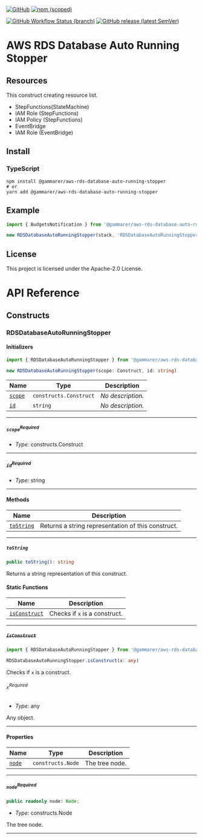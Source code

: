 [![GitHub](https://img.shields.io/github/license/yicr/aws-rds-database-auto-running-stopper?style=flat-square)](https://github.com/yicr/aws-rds-database-auto-running-stopper/blob/main/LICENSE)
[![npm (scoped)](https://img.shields.io/npm/v/@gammarer/aws-rds-database-auto-running-stopper?style=flat-square)](https://www.npmjs.com/package/@gammarer/aws-rds-database-auto-running-stopper)
<!-- [![PyPI](https://img.shields.io/pypi/v/gammarer.aws-rds-database-auto-running-stopper?style=flat-square)](https://pypi.org/project/gammarer.aws-rds-database-auto-running-stopper/)  -->
<!-- [![Nuget](https://img.shields.io/nuget/v/Gammarer.CDK.AWS.RdsDatabaseAutoRunningStopper?style=flat-square)](https://www.nuget.org/packages/Gammarer.CDK.AWS.RdsDatabaseAutoRunningStopper/)  -->
<!-- [![Sonatype Nexus (Releases)](https://img.shields.io/nexus/r/com.gammarer/aws-rds-database-auto-running-stopper?server=https%3A%2F%2Fs01.oss.sonatype.org%2F&style=flat-square)](https://s01.oss.sonatype.org/content/repositories/releases/com/gammarer/aws-rds-database-auto-running-stopper/) -->
[![GitHub Workflow Status (branch)](https://img.shields.io/github/actions/workflow/status/yicr/aws-rds-database-auto-running-stopper/release.yml?branch=main&label=release&style=flat-square)](https://github.com/yicr/aws-rds-database-auto-running-stopper/actions/workflows/release.yml)
[![GitHub release (latest SemVer)](https://img.shields.io/github/v/release/yicr/aws-rds-database-auto-running-stopper?sort=semver&style=flat-square)](https://github.com/yicr/aws-rds-database-auto-running-stopper/releases)


# AWS RDS Database Auto Running Stopper

## Resources

This construct creating resource list.

- StepFunctions(StateMachine)
- IAM Role (StepFunctions)
- IAM Policy (StepFunctions)
- EventBridge
- IAM Role (EventBridge)

## Install

### TypeScript

```shell
npm install @gammarer/aws-rds-database-auto-running-stopper
# or
yarn add @gammarer/aws-rds-database-auto-running-stopper
```

## Example

```typescript
import { BudgetsNotification } from '@gammarer/aws-rds-database-auto-running-stopper';

new RDSDatabaseAutoRunningStopper(stack, 'RDSDatabaseAutoRunningStopper');

```


## License

This project is licensed under the Apache-2.0 License.

# API Reference <a name="API Reference" id="api-reference"></a>

## Constructs <a name="Constructs" id="Constructs"></a>

### RDSDatabaseAutoRunningStopper <a name="RDSDatabaseAutoRunningStopper" id="@gammarer/aws-rds-database-auto-running-stopper.RDSDatabaseAutoRunningStopper"></a>

#### Initializers <a name="Initializers" id="@gammarer/aws-rds-database-auto-running-stopper.RDSDatabaseAutoRunningStopper.Initializer"></a>

```typescript
import { RDSDatabaseAutoRunningStopper } from '@gammarer/aws-rds-database-auto-running-stopper'

new RDSDatabaseAutoRunningStopper(scope: Construct, id: string)
```

| **Name** | **Type** | **Description** |
| --- | --- | --- |
| <code><a href="#@gammarer/aws-rds-database-auto-running-stopper.RDSDatabaseAutoRunningStopper.Initializer.parameter.scope">scope</a></code> | <code>constructs.Construct</code> | *No description.* |
| <code><a href="#@gammarer/aws-rds-database-auto-running-stopper.RDSDatabaseAutoRunningStopper.Initializer.parameter.id">id</a></code> | <code>string</code> | *No description.* |

---

##### `scope`<sup>Required</sup> <a name="scope" id="@gammarer/aws-rds-database-auto-running-stopper.RDSDatabaseAutoRunningStopper.Initializer.parameter.scope"></a>

- *Type:* constructs.Construct

---

##### `id`<sup>Required</sup> <a name="id" id="@gammarer/aws-rds-database-auto-running-stopper.RDSDatabaseAutoRunningStopper.Initializer.parameter.id"></a>

- *Type:* string

---

#### Methods <a name="Methods" id="Methods"></a>

| **Name** | **Description** |
| --- | --- |
| <code><a href="#@gammarer/aws-rds-database-auto-running-stopper.RDSDatabaseAutoRunningStopper.toString">toString</a></code> | Returns a string representation of this construct. |

---

##### `toString` <a name="toString" id="@gammarer/aws-rds-database-auto-running-stopper.RDSDatabaseAutoRunningStopper.toString"></a>

```typescript
public toString(): string
```

Returns a string representation of this construct.

#### Static Functions <a name="Static Functions" id="Static Functions"></a>

| **Name** | **Description** |
| --- | --- |
| <code><a href="#@gammarer/aws-rds-database-auto-running-stopper.RDSDatabaseAutoRunningStopper.isConstruct">isConstruct</a></code> | Checks if `x` is a construct. |

---

##### ~~`isConstruct`~~ <a name="isConstruct" id="@gammarer/aws-rds-database-auto-running-stopper.RDSDatabaseAutoRunningStopper.isConstruct"></a>

```typescript
import { RDSDatabaseAutoRunningStopper } from '@gammarer/aws-rds-database-auto-running-stopper'

RDSDatabaseAutoRunningStopper.isConstruct(x: any)
```

Checks if `x` is a construct.

###### `x`<sup>Required</sup> <a name="x" id="@gammarer/aws-rds-database-auto-running-stopper.RDSDatabaseAutoRunningStopper.isConstruct.parameter.x"></a>

- *Type:* any

Any object.

---

#### Properties <a name="Properties" id="Properties"></a>

| **Name** | **Type** | **Description** |
| --- | --- | --- |
| <code><a href="#@gammarer/aws-rds-database-auto-running-stopper.RDSDatabaseAutoRunningStopper.property.node">node</a></code> | <code>constructs.Node</code> | The tree node. |

---

##### `node`<sup>Required</sup> <a name="node" id="@gammarer/aws-rds-database-auto-running-stopper.RDSDatabaseAutoRunningStopper.property.node"></a>

```typescript
public readonly node: Node;
```

- *Type:* constructs.Node

The tree node.

---





